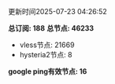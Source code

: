 更新时间2025-07-23 04:26:52

**总订阅: 188**
**总节点: 46233**
- vless节点: 21669
- hysteria2节点: 8

**google ping有效节点: 16**
